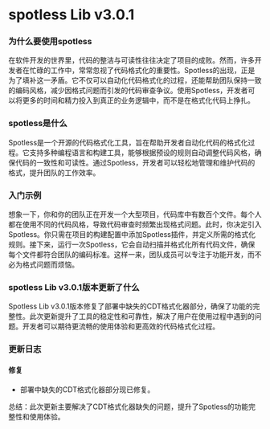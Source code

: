 # spotless Lib v3.0.1
### 为什么要使用spotless

在软件开发的世界里，代码的整洁与可读性往往决定了项目的成败。然而，许多开发者在忙碌的工作中，常常忽视了代码格式化的重要性。Spotless的出现，正是为了填补这一矛盾。它不仅可以自动化代码格式化的过程，还能帮助团队保持一致的编码风格，减少因格式问题而引发的代码审查争议。使用Spotless，开发者可以将更多的时间和精力投入到真正的业务逻辑中，而不是在格式化代码上挣扎。

### spotless是什么

Spotless是一个开源的代码格式化工具，旨在帮助开发者自动化代码的格式化过程。它支持多种编程语言和构建工具，能够根据预设的规则自动调整代码风格，确保代码的一致性和可读性。通过Spotless，开发者可以轻松地管理和维护代码的格式，提升团队的工作效率。

### 入门示例

想象一下，你和你的团队正在开发一个大型项目，代码库中有数百个文件。每个人都在使用不同的代码风格，导致代码审查时频繁出现格式问题。此时，你决定引入Spotless。你只需在项目的构建配置中添加Spotless插件，并定义所需的格式化规则。接下来，运行一次Spotless，它会自动扫描并格式化所有代码文件，确保每个文件都符合团队的编码标准。这样一来，团队成员可以专注于功能开发，而不必为格式问题而烦恼。

### spotless Lib v3.0.1版本更新了什么

Spotless Lib v3.0.1版本修复了部署中缺失的CDT格式化器部分，确保了功能的完整性。此次更新提升了工具的稳定性和可靠性，解决了用户在使用过程中遇到的问题。开发者可以期待更流畅的使用体验和更高效的代码格式化过程。

### 更新日志

#### 修复
- 部署中缺失的CDT格式化器部分现已修复。

总结：此次更新主要解决了CDT格式化器缺失的问题，提升了Spotless的功能完整性和使用体验。